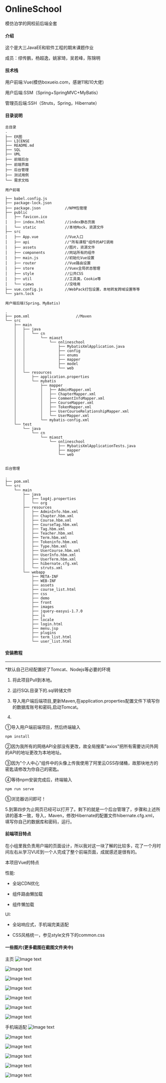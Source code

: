 # OnlineSchool
模仿泊学的网校前后端全套
#### 介绍
这个是大三JavaEE和软件工程的期末课题作业

成员：缪传鹏，杨超逸，姚家琦，吴若峰，陈锦明   

#### 技术栈

用户前端:Vue(模仿boxueio.com，感谢11和10大佬)

用户后端:SSM（Spring+SpringMVC+MyBatis）

管理员后端:SSH（Struts，Spring，Hibernate）

#### 目录说明

```
总目录
.
├── ER图
├── LICENSE
├── README.md
├── SQL
├── UML
├── 前端后台
├── 前端界面
├── 后台管理
├── 测试用例
└── 需求文档
```
```
用户前端

├── babel.config.js
├── package-lock.json
├── package.json           //NPM包管理
├── public
│   ├── favicon.ico
│   ├── index.html         //index静态页面
│   └── static             //本地Mock，资源文件
├── src
│   ├── App.vue            //Vue入口
│   ├── api                //"所有课程"组件的API调用
│   ├── assets             //图片，资源文件
│   ├── components         //网站所有的组件
│   ├── main.js            //初始化Vue设置
│   ├── router             //Vue路由设置
│   ├── store              //Vuex全局状态管理
│   ├── style              //公共CSS
│   ├── util               //工具类，Cookie等
│   └── views              //没啥用
├── vue.config.js          //WebPack打包设置，本地转发跨域设置等等
└── yarn.lock               

```
```
用户端后端(Spring、MyBatis)

.
├── pom.xml                     //Maven
└── src
    ├── main
    │   ├── java
    │   │   └── cn
    │   │       └── miaozt
    │   │           └── onlineschool
    │   │               ├── MybatisXmlApplication.java
    │   │               ├── config
    │   │               ├── enums
    │   │               ├── mapper
    │   │               ├── model
    │   │               └── web
    │   └── resources
    │       ├── application.properties
    │       └── mybatis
    │           ├── mapper
    │           │   ├── AdminMapper.xml
    │           │   ├── ChapterMapper.xml
    │           │   ├── CommentInfoMapper.xml
    │           │   ├── CourseMapper.xml
    │           │   ├── TokenMapper.xml
    │           │   ├── UserCourseRelationshipMapper.xml
    │           │   └── UserMapper.xml
    │           └── mybatis-config.xml
    └── test
        └── java
            └── cn
                └── miaozt
                    └── onlineschool
                        ├── MybatisXmlApplicationTests.java
                        ├── mapper
                        └── web


```
```
后台管理

.
├── pom.xml
└── src
    └── main
        ├── java
        │   ├── log4j.properties
        │   └── org
        ├── resources
        │   ├── AdminInfo.hbm.xml
        │   ├── Chapter.hbm.xml
        │   ├── Course.hbm.xml
        │   ├── CourseTag.hbm.xml
        │   ├── Tag.hbm.xml
        │   ├── Teacher.hbm.xml
        │   ├── Term.hbm.xml
        │   ├── Tokeninfo.hbm.xml
        │   ├── Type.hbm.xml
        │   ├── UserCourse.hbm.xml
        │   ├── UserInfo.hbm.xml
        │   ├── UserTerm.hbm.xml
        │   ├── hibernate.cfg.xml
        │   └── struts.xml
        └── webapp
            ├── META-INF
            ├── WEB-INF
            ├── assets
            ├── course_list.html
            ├── css
            ├── demo
            ├── front
            ├── images
            ├── jquery-easyui-1.7.0
            ├── js
            ├── locale
            ├── login.html
            ├── menu.jsp
            ├── plugins
            ├── term_list.html
            └── user_list.html

```

#### 安装教程
***
*默认自己已经配置好了Tomcat、Nodejs等必要的环境

1. 将此项目Pull到本地。
2. 运行SQL目录下的.sql转储文件
3. 导入用户端后端项目,更新Maven,在application.properties配置文件下填写你的数据库账号和密码,启动Tomcat。  

4.  

①导入用户端前端项目，然后终端输入
```angular2
npm install
``` 

②因为我所有的网络API全部没有更改，故全局搜索"axios"把所有需要访问外网的API的地址更改为本地地址。

③因为"个人中心"组件中的头像上传我使用了阿里云OSS存储桶，故那块地方的密匙请修改为你自己的密匙。


④等待npm安装完成后，终端输入
```angular2
npm run serve
```

⑤浏览器访问即可！
     
5.到第四步为止网页已经可以打开了。剩下的就是一个后台管理了，步骤和上述所讲的基本一致，导入，Maven，修改Hibernate的配置文件hibernate.cfg.xml，填写你自己的数据库和密码，运行。


#### 前端项目特点

在小组里我负责用户端的页面设计，所以我对这一块了解的比较多，花了一个月时间左右从学习VUE到一个人完成了整个前端页面，成就感还是很有的。

本项目Vue的特点

性能:

* 全站CDN优化

* 组件路由懒加载

* 组件懒加载

UI:
* 全站响应式，手机端完美适配

* CSS风格统一，参见style文件下的common.css

#### 一些图片(更多截图在截图文件夹中)
主页
![Image text](https://raw.githubusercontent.com/wuruofeng/OnlineSchool/master/%E6%88%AA%E5%9B%BE/%E4%B8%BB%E9%A1%B5.png)

![Image text](https://raw.githubusercontent.com/wuruofeng/OnlineSchool/master/%E6%88%AA%E5%9B%BE/%E5%88%86%E6%9E%90.png)

![Image text](https://raw.githubusercontent.com/wuruofeng/OnlineSchool/master/%E6%88%AA%E5%9B%BE/%E5%8A%A0%E5%85%A5%E6%88%91%E4%BB%AC.png)

![Image text](https://raw.githubusercontent.com/wuruofeng/OnlineSchool/master/%E6%88%AA%E5%9B%BE/%E6%89%80%E6%9C%89%E8%AF%BE%E7%A8%8B.png)

![Image text](https://raw.githubusercontent.com/wuruofeng/OnlineSchool/master/%E6%88%AA%E5%9B%BE/%E6%92%AD%E6%94%BE%E9%A1%B5.png)

![Image text](https://raw.githubusercontent.com/wuruofeng/OnlineSchool/master/%E6%88%AA%E5%9B%BE/%E6%9C%80%E8%BF%91%E6%9B%B4%E6%96%B0.png)

![Image text](https://raw.githubusercontent.com/wuruofeng/OnlineSchool/master/%E6%88%AA%E5%9B%BE/Course.png)

手机端适配
![Image text](https://raw.githubusercontent.com/wuruofeng/OnlineSchool/master/%E6%88%AA%E5%9B%BE/%E6%89%8B%E6%9C%BA1.jpg)

![Image text](https://raw.githubusercontent.com/wuruofeng/OnlineSchool/master/%E6%88%AA%E5%9B%BE/%E6%89%8B%E6%9C%BA2.jpg)

![Image text](https://raw.githubusercontent.com/wuruofeng/OnlineSchool/master/%E6%88%AA%E5%9B%BE/%E6%89%8B%E6%9C%BA3.jpg)


![Image text](https://raw.githubusercontent.com/wuruofeng/OnlineSchool/master/%E6%88%AA%E5%9B%BE/Course.png)


![Image text](https://raw.githubusercontent.com/wuruofeng/OnlineSchool/master/%E6%88%AA%E5%9B%BE/%E5%90%8E%E5%8F%B0%E7%AE%A1%E7%90%86_!.png)

![Image text](https://raw.githubusercontent.com/wuruofeng/OnlineSchool/master/%E6%88%AA%E5%9B%BE/%E5%90%8E%E5%8F%B0%E7%AE%A1%E7%90%86.png)





